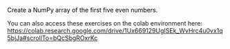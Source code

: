 <p><span style="color:#000000">Create a NumPy array of the first five even numbers.</span></p>

<p>You can also access these exercises on the colab environment here:&nbsp;<br />
<a href="https://colab.research.google.com/drive/1Ux669129UgISEk_WvHrc4u0vx1q5bjJa#scrollTo=bQcSbgROxrKc">https://colab.research.google.com/drive/1Ux669129UgISEk_WvHrc4u0vx1q5bjJa#scrollTo=bQcSbgROxrKc</a></p>